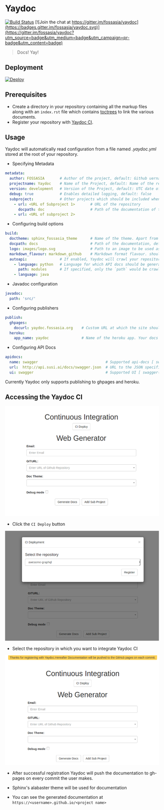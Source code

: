 # Yaydoc
[![Build Status](https://travis-ci.org/fossasia/yaydoc.svg?branch=master)](https://travis-ci.org/fossasia/yaydoc)
[![Join the chat at https://gitter.im/fossasia/yaydoc](https://badges.gitter.im/fossasia/yaydoc.svg)](https://gitter.im/fossasia/yaydoc?utm_source=badge&utm_medium=badge&utm_campaign=pr-badge&utm_content=badge)

> Docs! Yay!

## Deployment
[![Deploy](https://www.herokucdn.com/deploy/button.svg)](https://heroku.com/deploy)

## Prerequisites
- Create a directory in your repository containing all the markup files along with an `index.rst` file which contains [toctrees](http://www.sphinx-doc.org/en/stable/markup/toctree.html) to link the various documents.
- Register your repository with [Yaydoc CI](https://yaydoc.herokuapp.com).

## Usage

Yaydoc will automatically read configuration from a file named *.yaydoc.yml* stored at the root of your repository.

- Specifying Metadata

```yaml
metadata:
  author: FOSSASIA       # Author of the project, default: Github uername or organization
  projectname: Yaydoc    # Name of the Project, default: Name of the repository
  version: development   # Version of the Project, default: UTC date of latest deployment
  debug: true            # Enables detailed logging, default: false
  subproject:            # Other projects which should be included when building the documentation
    - url: <URL of Subproject 1>       # URL of the repository
      docpath: doc                     # Path of the documentation of the subproject, default: docs
    - url: <URL of subproject 2>
```

- Configuring build options

```yaml
build:
  doctheme: sphinx_fossasia_theme      # Name of the theme. Apart from built in sphinx themes, custom themes from PyPI are also supported, default: sphinx_fossasia_theme   
  docpath: docs                        # Path of the documentation, default: docs
  logo: images/logo.svg                # Path to an image to be used as logo for the Project. It should be relative to `docpath`.
  markdown_flavour: markdown_github    # Markdown format flavour. should be one of `markdown`, `markdown_strict`, `markdown_phpextra`, `markdown_github`, `markdown_mmd`, `commonmark`, default: markdown_github
  autoapi:               # If enabled, Yaydoc will crawl your repository and try to extract API documentation
    - language: python   # Language for which API docs should be generated.
      path: modules      # If specified, only the `path` would be crawled to extract APIs
    - language: java
```
- Javadoc configuration

```yaml
javadoc:
  path: 'src/'
```

- Configuring publishers

```yaml
publish:
  ghpages:
    docurl: yaydoc.fossasia.org    # Custom URL at which the site should be published, default: <username>.github.io/<reponame>
  heroku:
    app_name: yaydoc               # Name of the heroku app. Your docs would be deployed at <app_name>.herokuapp.com
```

- Configuring API Docs

```yaml
apidocs:
  name: swagger                               # Supported api-docs [ swagger(https://swagger.io/) ]
  url:  http://api.susi.ai/docs/swagger.json  # URL to the JSON specification
  ui: swagger                                 # Supported UI [ swagger(https://swagger.io/swagger-ui/) ]
```

Currently Yaydoc only supports publishing to ghpages and heroku.

## Accessing the Yaydoc CI
![step 1](docs/screenshots/ci-step-1.png)

 - Click the `CI Deploy` button

![step 2](docs/screenshots/ci-step-2.png)

 - Select the repository in which you want to integrate Yaydoc CI

![step 3](docs/screenshots/ci-step-3.png)

- After successful registration Yaydoc will push the documentation to gh-pages on every commit the user makes.

- Sphinx's alabaster theme will be used for documentation

- You can see the generated documentation at `https://<username>.github.io/<project name>`
